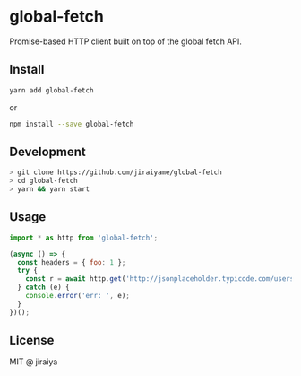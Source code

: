 # global-fetch

Promise-based HTTP client built on top of the global fetch API.

## Install

```sh
yarn add global-fetch
```
or
```sh
npm install --save global-fetch
```

## Development

```sh
> git clone https://github.com/jiraiyame/global-fetch
> cd global-fetch
> yarn && yarn start
```

## Usage

```js
import * as http from 'global-fetch';

(async () => {
  const headers = { foo: 1 };
  try {
    const r = await http.get('http://jsonplaceholder.typicode.com/users', { headers });
  } catch (e) {
    console.error('err: ', e);
  }
})();
```

## License

MIT @ jiraiya
